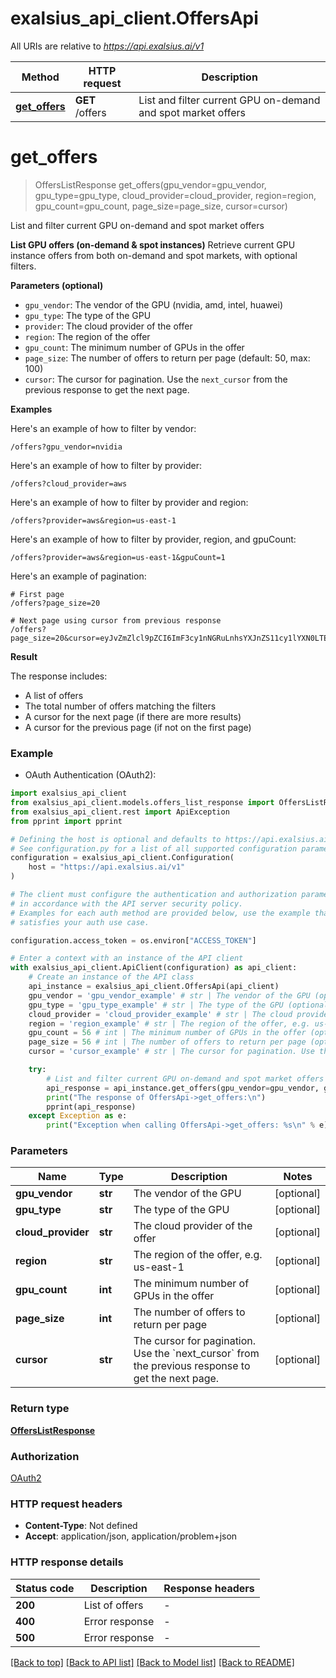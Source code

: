 # exalsius_api_client.OffersApi

All URIs are relative to *https://api.exalsius.ai/v1*

Method | HTTP request | Description
------------- | ------------- | -------------
[**get_offers**](OffersApi.md#get_offers) | **GET** /offers | List and filter current GPU on-demand and spot market offers


# **get_offers**
> OffersListResponse get_offers(gpu_vendor=gpu_vendor, gpu_type=gpu_type, cloud_provider=cloud_provider, region=region, gpu_count=gpu_count, page_size=page_size, cursor=cursor)

List and filter current GPU on-demand and spot market offers

**List GPU offers (on-demand & spot instances)**
Retrieve current GPU instance offers from both on-demand and spot markets, with optional filters.

**Parameters (optional)**
- `gpu_vendor`: The vendor of the GPU (nvidia, amd, intel, huawei)
- `gpu_type`: The type of the GPU
- `provider`: The cloud provider of the offer
- `region`: The region of the offer
- `gpu_count`: The minimum number of GPUs in the offer
- `page_size`: The number of offers to return per page (default: 50, max: 100)
- `cursor`: The cursor for pagination. Use the `next_cursor` from the previous response to get the next page.

**Examples**

Here's an example of how to filter by vendor:
  ```
  /offers?gpu_vendor=nvidia
  ```

Here's an example of how to filter by provider:
  ```
  /offers?cloud_provider=aws
  ```

Here's an example of how to filter by provider and region:
  ```
  /offers?provider=aws&region=us-east-1
  ```
  
Here's an example of how to filter by provider, region, and gpuCount:
  ```
  /offers?provider=aws&region=us-east-1&gpuCount=1
  ```

Here's an example of pagination:
  ```
  # First page
  /offers?page_size=20
  
  # Next page using cursor from previous response
  /offers?page_size=20&cursor=eyJvZmZlcl9pZCI6ImF3cy1nNGRuLnhsYXJnZS11cy1lYXN0LTEtdXMtZWFzdC0xYSJ9
  ```
  
**Result**

The response includes:
- A list of offers
- The total number of offers matching the filters
- A cursor for the next page (if there are more results)
- A cursor for the previous page (if not on the first page)


### Example

* OAuth Authentication (OAuth2):

```python
import exalsius_api_client
from exalsius_api_client.models.offers_list_response import OffersListResponse
from exalsius_api_client.rest import ApiException
from pprint import pprint

# Defining the host is optional and defaults to https://api.exalsius.ai/v1
# See configuration.py for a list of all supported configuration parameters.
configuration = exalsius_api_client.Configuration(
    host = "https://api.exalsius.ai/v1"
)

# The client must configure the authentication and authorization parameters
# in accordance with the API server security policy.
# Examples for each auth method are provided below, use the example that
# satisfies your auth use case.

configuration.access_token = os.environ["ACCESS_TOKEN"]

# Enter a context with an instance of the API client
with exalsius_api_client.ApiClient(configuration) as api_client:
    # Create an instance of the API class
    api_instance = exalsius_api_client.OffersApi(api_client)
    gpu_vendor = 'gpu_vendor_example' # str | The vendor of the GPU (optional)
    gpu_type = 'gpu_type_example' # str | The type of the GPU (optional)
    cloud_provider = 'cloud_provider_example' # str | The cloud provider of the offer (optional)
    region = 'region_example' # str | The region of the offer, e.g. us-east-1 (optional)
    gpu_count = 56 # int | The minimum number of GPUs in the offer (optional)
    page_size = 56 # int | The number of offers to return per page (optional)
    cursor = 'cursor_example' # str | The cursor for pagination. Use the `next_cursor` from the previous response to get the next page. (optional)

    try:
        # List and filter current GPU on-demand and spot market offers
        api_response = api_instance.get_offers(gpu_vendor=gpu_vendor, gpu_type=gpu_type, cloud_provider=cloud_provider, region=region, gpu_count=gpu_count, page_size=page_size, cursor=cursor)
        print("The response of OffersApi->get_offers:\n")
        pprint(api_response)
    except Exception as e:
        print("Exception when calling OffersApi->get_offers: %s\n" % e)
```



### Parameters


Name | Type | Description  | Notes
------------- | ------------- | ------------- | -------------
 **gpu_vendor** | **str**| The vendor of the GPU | [optional] 
 **gpu_type** | **str**| The type of the GPU | [optional] 
 **cloud_provider** | **str**| The cloud provider of the offer | [optional] 
 **region** | **str**| The region of the offer, e.g. us-east-1 | [optional] 
 **gpu_count** | **int**| The minimum number of GPUs in the offer | [optional] 
 **page_size** | **int**| The number of offers to return per page | [optional] 
 **cursor** | **str**| The cursor for pagination. Use the &#x60;next_cursor&#x60; from the previous response to get the next page. | [optional] 

### Return type

[**OffersListResponse**](OffersListResponse.md)

### Authorization

[OAuth2](../README.md#OAuth2)

### HTTP request headers

 - **Content-Type**: Not defined
 - **Accept**: application/json, application/problem+json

### HTTP response details

| Status code | Description | Response headers |
|-------------|-------------|------------------|
**200** | List of offers |  -  |
**400** | Error response |  -  |
**500** | Error response |  -  |

[[Back to top]](#) [[Back to API list]](../README.md#documentation-for-api-endpoints) [[Back to Model list]](../README.md#documentation-for-models) [[Back to README]](../README.md)


